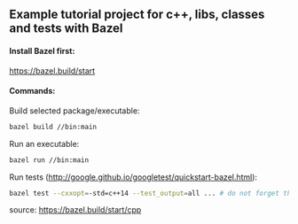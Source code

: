 ## Example tutorial project for c++, libs, classes and tests with Bazel

#### Install Bazel first:
https://bazel.build/start

#### Commands:

Build selected package/executable:
```bash
bazel build //bin:main
```

Run an executable:
```bash
bazel run //bin:main
```

Run tests (http://google.github.io/googletest/quickstart-bazel.html):
```bash
bazel test --cxxopt=-std=c++14 --test_output=all ... # do not forget the dots
```


source: https://bazel.build/start/cpp
